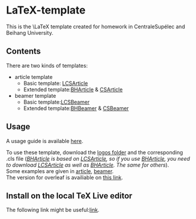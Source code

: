 # LaTeX-template
This is the \LaTeX template created for homework in CentraleSupélec and Beihang University.  
## Contents
There are two kinds of templates:  
- article template 
  - Basic template: [LCSArticle](LCSArticle.cls) 
  - Extended template:[BHArticle](BHArticle.cls)  & [CSArticle](CSArticle.cls)   
- beamer template 
  - Basic template:[LCSBeamer](LCSBeamer.cls) 
  - Extended template:[BHBeamer](BHBeamer.cls)  & [CSBeamer](CSBeamer.cls)   

## Usage
A usage guide is available [here](UsageGuide.pdf).

To use these template, download the [logos folder](/logos) and the corresponding .cls file (*[BHArticle](BHArticle.cls) is based on [LCSArticle](LCSArticle.cls), so if you use [BHArticle](BHArticle.cls), you need to download [LCSArticle](LCSArticle.cls) as well as [BHArticle](BHArticle.cls). The same for others*).   
Some examples are given in [article](article.tex), [beamer](beamer.tex).   
The version for overleaf is availiable on [this link](https://www.overleaf.com/read/tcbxdycqrwjg).

## Install on the local TeX Live editor
The following link might be useful:[link](https://www.cnblogs.com/yfjack/p/4639185.html).

